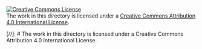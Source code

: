 <a rel="license" href="http://creativecommons.org/licenses/by/4.0/"><img alt="Creative Commons License" style="border-width:0" src="https://i.creativecommons.org/l/by/4.0/88x31.png" /></a><br />The work in this directory is licensed under a <a rel="license" href="http://creativecommons.org/licenses/by/4.0/">Creative Commons Attribution 4.0 International License</a>.

[//]: # The work in this directory is licensed under a Creative Commons Attribution 4.0 International License.